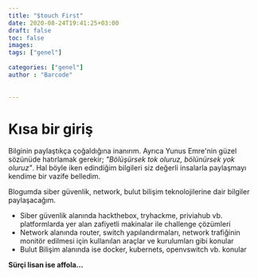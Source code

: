 ```yaml
---
title: "$touch First"
date: 2020-08-24T19:41:25+03:00
draft: false
toc: false
images:
tags: ["genel"]
  
categories: ["genel"]
author : "Barcode"
  
  
---
```

# Kısa bir giriş

Bilginin paylaştıkça çoğaldığına inanırım. Ayrıca Yunus Emre'nin güzel sözünüde hatırlamak gerekir; *"Bölüşürsek tok oluruz, bölünürsek yok oluruz"*. Hal böyle iken edindiğim bilgileri siz değerli insalarla paylaşmayı kendime bir vazife belledim. 

Blogumda siber güvenlik, network, bulut bilişim teknolojilerine dair bilgiler paylaşacağım.
* Siber güvenlik alanında hackthebox, tryhackme, priviahub vb. platformlarda yer alan zafiyetli makinalar ile challenge çözümleri
* Network alanında router, switch yapılandırmaları, network trafiğinin monitör edilmesi için kullanılan araçlar ve kurulumları gibi konular
* Bulut Bilişim alanında ise docker, kubernets, openvswitch vb. konular

**Sürçi lisan ise affola...**

